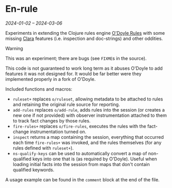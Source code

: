 # En-rule

*2024-01-02 – 2024-03-06*

Experiments in extending the Clojure rules engine [O'Doyle Rules](https://github.com/oakes/odoyle-rules)
with some missing [Clara](https://www.clara-rules.org/) features
(i.e. inspection and doc-strings) and other oddities.

> [!WARNING]
> This was an experiment; there are bugs (see `FIXME`s in the source).
>
> This code is not guaranteed to work long term as it abuses O'Doyle to add
> features it was not designed for.  It would be far better were they
> implemented properly in a fork of O'Doyle.

Included functions and macros:

- `ruleset+` replaces `o/ruleset`, allowing metadata to be attached to rules
  and retaining the original rule source for reporting.
- `add-rules` replaces `o/add-rule`, adds rules into the session (or creates
  a new one if not provided) with observer instrumentation attached to them to
  track fact changes by those rules.
- `fire-rules+` replaces `o/fire-rules`, executes the rules with the
  fact-change instrumentation turned on.
- `inspect` returns a map containing the session, everything that occurred each
  time `fire-rules+` was invoked, and the rules themselves (for any rules
  defined with `ruleset+`).
- `ns-qualify-keys` can be used to automatically convert a map of non-qualified
  keys into one that is (as required by O'Doyle).  Useful when loading initial
  facts into the session from maps that don't contain qualified keywords.

A usage example can be found in the `comment` block at the end of the file.
